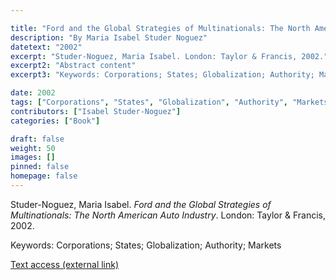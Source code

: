 ```yaml
---

title: "Ford and the Global Strategies of Multinationals: The North American Auto Industry"
description: "By Maria Isabel Studer Noguez"
datetext: "2002"
excerpt: "Studer-Noguez, Maria Isabel. London: Taylor & Francis, 2002." 
excerpt2: "Abstract content"
excerpt3: "Keywords: Corporations; States; Globalization; Authority; Markets"

date: 2002
tags: ["Corporations", "States", "Globalization", "Authority", "Markets", "Strange-Influenced Works", "2000's"]
contributors: ["Isabel Studer-Noguez"]
categories: ["Book"]

draft: false
weight: 50
images: []
pinned: false
homepage: false
---
```


Studer-Noguez, Maria Isabel. *Ford and the Global Strategies of Multinationals: The North American Auto Industry*. London: Taylor & Francis, 2002.

Keywords: Corporations; States; Globalization; Authority; Markets

[Text access (external link)](https://www.worldcat.org/title/53373468)

